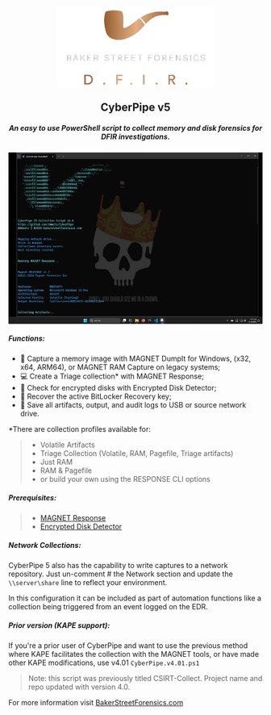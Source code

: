 <div align="center">
 <img style="padding:0;vertical-align:bottom;" height="158" width="311" src="/images/BSF.png"/>
 <p>
  <h2>
   CyberPipe v5
  </h2>
  <h5>
      An easy to use PowerShell script to collect memory and disk forensics for DFIR investigations.
   </h5>
<p>
<p>
 </div>
<div align="center">
  <img style="padding:0;vertical-align:bottom;" height="340" width="526" src="/images/Screenshot.png"/>
  <div align="left">
  <h5>
   Functions:
  </h5>

- :ram: Capture a memory image with MAGNET DumpIt for Windows, (x32, x64, ARM64), or MAGNET RAM Capture on legacy systems;
- :computer: Create a Triage collection* with MAGNET Response;
- :closed_lock_with_key: Check for encrypted disks with Encrypted Disk Detector;
- :key: Recover the active BitLocker Recovery key;
- :floppy_disk: Save all artifacts, output, and audit logs to USB or source network drive.

*There are collection profiles available for: 
>- Volatile Artifacts
>- Triage Collection (Volatile, RAM, Pagefile, Triage artifacts)
>- Just RAM
>- RAM & Pagefile
>- or build your own using the RESPONSE CLI options


<h5>
   Prerequisites:
</h5>

>- [MAGNET Response](https://www.magnetforensics.com/resources/magnet-response/)
>- [Encrypted Disk Detector](https://www.magnetforensics.com/resources/encrypted-disk-detector/) 


<h5>
Network Collections:
</h5>

CyberPipe 5 also has the capability to write captures to a network repository. Just un-comment # the Network section and update the `\\server\share` line to reflect your environment.

In this configuration it can be included as part of automation functions like a collection being triggered from an event logged on the EDR.

<h5>
   Prior version (KAPE support):
</h5>

If you're a prior user of CyberPipe and want to use the previous method where KAPE facilitates the collection with the MAGNET tools, or have made other KAPE modifications, use v4.01 `CyberPipe.v4.01.ps1`



> Note: this script was previously titled CSIRT-Collect. Project name and repo updated with version 4.0.

For more information visit [BakerStreetForensics.com](https://bakerstreetforensics.com/2024/02/14/cyberpipe-version-5-0/)

